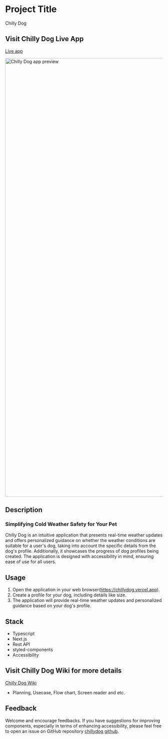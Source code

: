 # Project Title

Chilly Dog

## Visit Chilly Dog Live App

[Live app](https://chillydog.vercel.app)

<img width="1397" alt="Chilly Dog app preview" src="/images/others/mainpage.png">

## Description

### Simplifying Cold Weather Safety for Your Pet

Chilly Dog is an intuitive application that presents real-time weather updates and offers personalized guidance on whether the weather conditions are suitable for a user's dog, taking into account the specific details from the dog's profile. Additionally, it showcases the progress of dog profiles being created. The application is designed with accessibility in mind, ensuring ease of use for all users.

## Usage

1. Open the application in your web browser(https://chillydog.vercel.app).
2. Create a profile for your dog, including details like size.
3. The application will provide real-time weather updates and personalized guidance based on your dog's profile.

## Stack

- Typescript
- Next.js
- Rest API
- styled-components
- Accessibility

## Visit Chilly Dog Wiki for more details

[Chilly Dog Wiki]('https://seolhikim-projects.notion.site/seolhikim-projects/8c2bc421a6dc4ffc92203789e1c71c21?v=d4f9eeb6ee7741f58036a7babc2a140f')

- Planning, Usecase, Flow chart, Screen reader and etc.

## Feedback

Welcome and encourage feedbacks. If you have suggestions for improving components, especially in terms of enhancing accessibility, please feel free to open an issue on GitHub repository [chillydog github](https://github.com/Seolcita/chillydog/issues).
